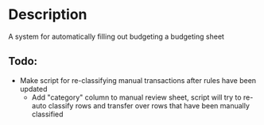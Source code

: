 # Description

A system for automatically filling out budgeting a budgeting sheet

## Todo:

- Make script for re-classifying manual transactions after rules have been updated
	- Add "category" column to manual review sheet, script will try to re-auto classify rows and transfer over rows that have been manually classified
